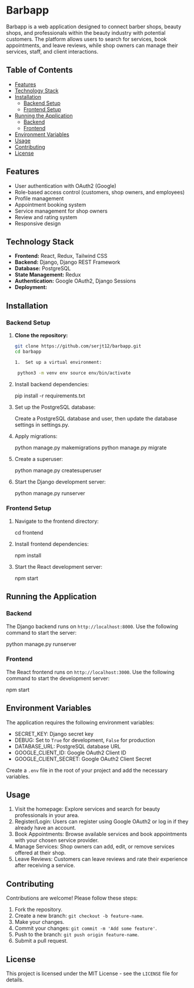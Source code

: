 # Barbapp

Barbapp is a web application designed to connect barber shops, beauty shops, and professionals within the beauty industry with potential customers. The platform allows users to search for services, book appointments, and leave reviews, while shop owners can manage their services, staff, and client interactions.

## Table of Contents

-   [Features](#features)
-   [Technology Stack](#technology-stack)
-   [Installation](#installation)
    -   [Backend Setup](#backend-setup)
    -   [Frontend Setup](#frontend-setup)
-   [Running the Application](#running-the-application)
    -   [Backend](#backend)
    -   [Frontend](#frontend)
-   [Environment Variables](#environment-variables)
-   [Usage](#usage)
-   [Contributing](#contributing)
-   [License](#license)

## Features

-   User authentication with OAuth2 (Google)
-   Role-based access control (customers, shop owners, and employees)
-   Profile management
-   Appointment booking system
-   Service management for shop owners
-   Review and rating system
-   Responsive design

## Technology Stack

-   **Frontend:** React, Redux, Tailwind CSS
-   **Backend:** Django, Django REST Framework
-   **Database:** PostgreSQL
-   **State Management:** Redux
-   **Authentication:** Google OAuth2, Django Sessions
-   **Deployment:**

## Installation

### Backend Setup

1. **Clone the repository:**

    ```bash
    git clone https://github.com/serjt12/barbapp.git
    cd barbapp

    1.  Set up a virtual environment:

     python3 -m venv env source env/bin/activate

    ```

2. Install backend dependencies:

    pip install -r requirements.txt

3. Set up the PostgreSQL database:

    Create a PostgreSQL database and user, then update the database settings in settings.py.

4. Apply migrations:

    python manage.py makemigrations python manage.py migrate

5. Create a superuser:

    python manage.py createsuperuser

6. Start the Django development server:

    python manage.py runserver

### Frontend Setup

1.  Navigate to the frontend directory:

    cd frontend

2.  Install frontend dependencies:

    npm install

3.  Start the React development server:

    npm start

## Running the Application

### Backend

The Django backend runs on `http://localhost:8000`. Use the following command to start the server:

python manage.py runserver

### Frontend

The React frontend runs on `http://localhost:3000`. Use the following command to start the development server:

npm start

## Environment Variables

The application requires the following environment variables:

-   SECRET_KEY: Django secret key
-   DEBUG: Set to `True` for development, `False` for production
-   DATABASE_URL: PostgreSQL database URL
-   GOOGLE_CLIENT_ID: Google OAuth2 Client ID
-   GOOGLE_CLIENT_SECRET: Google OAuth2 Client Secret

Create a `.env` file in the root of your project and add the necessary variables.

## Usage

1.  Visit the homepage: Explore services and search for beauty professionals in your area.
2.  Register/Login: Users can register using Google OAuth2 or log in if they already have an account.
3.  Book Appointments: Browse available services and book appointments with your chosen service provider.
4.  Manage Services: Shop owners can add, edit, or remove services offered at their shop.
5.  Leave Reviews: Customers can leave reviews and rate their experience after receiving a service.

## Contributing

Contributions are welcome! Please follow these steps:

1.  Fork the repository.
2.  Create a new branch: `git checkout -b feature-name`.
3.  Make your changes.
4.  Commit your changes: `git commit -m 'Add some feature'`.
5.  Push to the branch: `git push origin feature-name`.
6.  Submit a pull request.

## License

This project is licensed under the MIT License - see the `LICENSE` file for details.
